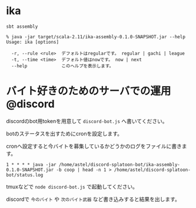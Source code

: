 # ika

`sbt assembly`

```
% java -jar target/scala-2.11/ika-assembly-0.1.0-SNAPSHOT.jar --help
Usage: ika [options]

  -r, --rule <rule>  デフォルトはregularです。 regular | gachi | league
  -t, --time <time>  デフォルト値はnowです。 now | next
  --help             このヘルプを表示します。
```


# バイト好きのためのサーバでの運用@discord

discordのbot用tokenを用意して `discord-bot.js` へ書いてください。

botのステータスを出すためにcronを設定します。

cronへ設定すると今バイトを募集しているかどうかのログをファイルに書きます。

`1 * * * * java -jar /home/astel/discord-splatoon-bot/ika-assembly-0.1.0-SNAPSHOT.jar -b coop | head -n 1 > /home/astel/discord-splatoon-bot/status.log`

tmuxなどで `node discord-bot.js` で起動してください。

discordで `今のバイト` や `次のバイト武器` など書き込みすると結果を出します。
